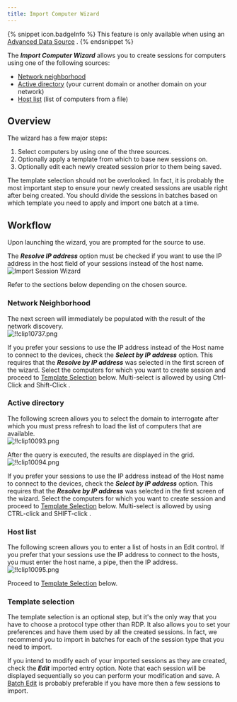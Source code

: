 ```yaml
---
title: Import Computer Wizard
---
```

{% snippet icon.badgeInfo %} 
This feature is only available when using an [Advanced Data Source](/rdm/windows/data-sources/data-sources-types/advanced-data-sources/) . 
{% endsnippet %}
 
The ***Import Computer Wizard*** allows you to create sessions for computers using one of the following sources:  

* [Network neighborhood](#network-neighborhood) 
* [Active directory](#active-directory) (your current domain or another domain on your network) 
* [Host list](#host-list) (list of computers from a file) 

## Overview 

The wizard has a few major steps:  

1. Select computers by using one of the three sources. 
1. Optionally apply a template from which to base new sessions on. 
1. Optionally edit each newly created session prior to them being saved. 

The template selection should not be overlooked. In fact, it is probably the most important step to ensure your newly created sessions are usable right after being created. You should divide the sessions in batches based on which template you need to apply and import one batch at a time. 

## Workflow 

Upon launching the wizard, you are prompted for the source to use.  

The ***Resolve IP address*** option must be checked if you want to use the IP address in the host field of your sessions instead of the host name.  
![Import Session Wizard](/img/en/rdm/windows/clip10736.png) 

Refer to the sections below depending on the chosen source. 

### Network Neighborhood 

The next screen will immediately be populated with the result of the network discovery.  
![!!clip10737.png](/img/en/rdm/windows/clip10737.png) 

If you prefer your sessions to use the IP address instead of the Host name to connect to the devices, check the ***Select by IP address*** option. This requires that the ***Resolve by IP address*** was selected in the first screen of the wizard. Select the computers for which you want to create session and proceed to [Template Selection](#template-selection) below. Multi-select is allowed by using Ctrl-Click and Shift-Click . 

### Active directory 

The following screen allows you to select the domain to interrogate after which you must press refresh to load the list of computers that are available.  
![!!clip10093.png](/img/en/rdm/windows/clip10093.png) 

After the query is executed, the results are displayed in the grid.  
![!!clip10094.png](/img/en/rdm/windows/clip10094.png) 

If you prefer your sessions to use the IP address instead of the Host name to connect to the devices, check the ***Select by IP address*** option. This requires that the ***Resolve by IP address*** was selected in the first screen of the wizard. Select the computers for which you want to create session and proceed to [Template Selection](#template-selection) below. Multi-select is allowed by using CTRL-click and SHIFT-click . 

### Host list 

The following screen allows you to enter a list of hosts in an Edit control. If you prefer that your sessions use the IP address to connect to the hosts, you must enter the host name, a pipe, then the IP address.  
![!!clip10095.png](/img/en/rdm/windows/clip10095.png) 

Proceed to [Template Selection](#template-selection) below. 

### Template selection 

The template selection is an optional step, but it's the only way that you have to choose a protocol type other than RDP. It also allows you to set your preferences and have them used by all the created sessions. In fact, we recommend you to import in batches for each of the session type that you need to import.  

If you intend to modify each of your imported sessions as they are created, check the ***Edit*** imported entry option. Note that each session will be displayed sequentially so you can perform your modification and save. A [Batch Edit](/rdm/windows/commands/edit/batch/batch-edit/) is probably preferable if you have more then a few sessions to import. 

